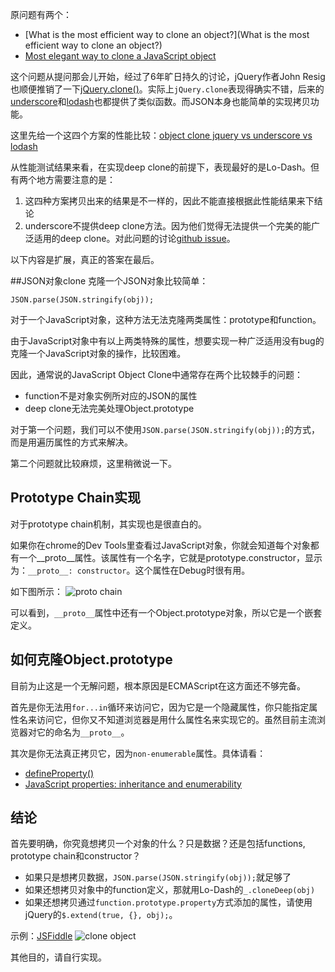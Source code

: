 原问题有两个：

* [What is the most efficient way to clone an object?](What is the most efficient way to clone an object?)
* [Most elegant way to clone a JavaScript object](http://stackoverflow.com/questions/728360/most-elegant-way-to-clone-a-javascript-object)

这个问题从提问那会儿开始，经过了6年旷日持久的讨论，jQuery作者John Resig也顺便推销了一下[jQuery.clone()](http://api.jquery.com/clone/)。实际上`jQuery.clone`表现得确实不错，后来的[underscore](http://underscorejs.org/#clone)和[lodash](https://lodash.com/docs#clone)也都提供了类似函数。而JSON本身也能简单的实现拷贝功能。

这里先给一个这四个方案的性能比较：[object clone jquery vs underscore vs lodash](http://jsperf.com/object-clone-jquery-vs-underscore-vs-lodash)

从性能测试结果来看，在实现deep clone的前提下，表现最好的是Lo-Dash。但有两个地方需要注意的是：

1. 这四种方案拷贝出来的结果是不一样的，因此不能直接根据此性能结果来下结论
2. underscore不提供deep clone方法。因为他们觉得无法提供一个完美的能广泛适用的deep clone。对此问题的讨论[github issue](https://github.com/jashkenas/underscore/issues/162)。

以下内容是扩展，真正的答案在最后。

##JSON对象clone
克隆一个JSON对象比较简单：

```
JSON.parse(JSON.stringify(obj));
```

对于一个JavaScript对象，这种方法无法克隆两类属性：prototype和function。

由于JavaScript对象中有以上两类特殊的属性，想要实现一种广泛适用没有bug的克隆一个JavaScript对象的操作，比较困难。

因此，通常说的JavaScript Object Clone中通常存在两个比较棘手的问题：

* function不是对象实例所对应的JSON的属性
* deep clone无法完美处理Object.prototype

对于第一个问题，我们可以不使用`JSON.parse(JSON.stringify(obj));`的方式，而是用遍历属性的方式来解决。

第二个问题就比较麻烦，这里稍微说一下。

## Prototype Chain实现
对于prototype chain机制，其实现也是很直白的。

如果你在chrome的Dev Tools里查看过JavaScript对象，你就会知道每个对象都有一个__proto__属性。该属性有一个名字，它就是prototype.constructor，显示为：`__proto__: constructor`。这个属性在Debug时很有用。

如下图所示：
![__proto__ chain](https://cloud.githubusercontent.com/assets/729479/5331546/d70c52a2-7e72-11e4-932f-953682404ee3.png)

可以看到，`__proto__`属性中还有一个Object.prototype对象，所以它是一个嵌套定义。

## 如何克隆Object.prototype
目前为止这是一个无解问题，根本原因是ECMAScript在这方面还不够完备。

首先是你无法用`for...in`循环来访问它，因为它是一个隐藏属性，你只能指定属性名来访问它，但你又不知道浏览器是用什么属性名来实现它的。虽然目前主流浏览器对它的命名为`__proto__`。

其次是你无法真正拷贝它，因为`non-enumerable`属性。具体请看：

* [defineProperty()](https://developer.mozilla.org/en-US/docs/Web/JavaScript/Reference/Global_Objects/Object/defineProperty)
* [JavaScript properties: inheritance and enumerability](http://www.2ality.com/2011/07/js-properties.html)

## 结论
首先要明确，你究竟想拷贝一个对象的什么？只是数据？还是包括functions, prototype chain和constructor？

* 如果只是想拷贝数据，`JSON.parse(JSON.stringify(obj));`就足够了
* 如果还想拷贝对象中的function定义，那就用Lo-Dash的`_.cloneDeep(obj)`
* 如果还想拷贝通过`function.prototype.property`方式添加的属性，请使用jQuery的`$.extend(true, {}, obj);`。

示例：[JSFiddle](http://jsfiddle.net/simongong/jmajxyL5/2/)
![clone object](https://cloud.githubusercontent.com/assets/729479/5334796/1b30aefe-7ede-11e4-8e96-cc8cc691c766.png)

其他目的，请自行实现。




